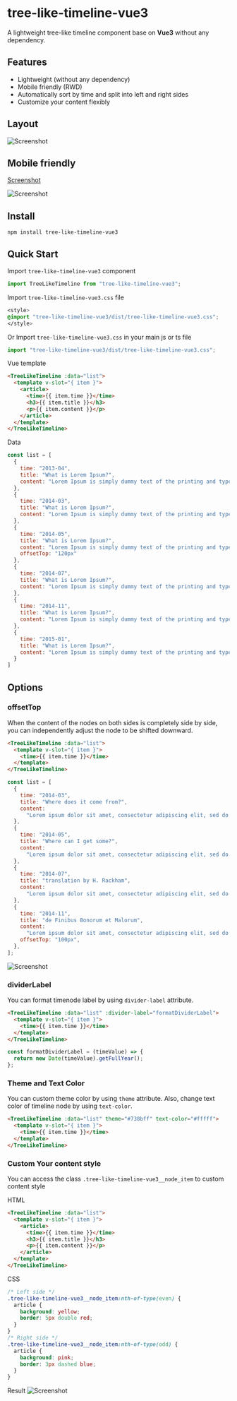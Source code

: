 # tree-like-timeline-vue3

A lightweight tree-like timeline component base on **Vue3** without any dependency.

## Features

- Lightweight (without any dependency)
- Mobile friendly (RWD)
- Automatically sort by time and split into left and right sides
- Customize your content flexibly

## Layout

![Screenshot](https://i.imgur.com/Hgir36b.png)

## Mobile friendly

[Screenshot](https://i.imgur.com/zJHxxs9.gif)

![Screenshot](https://i.imgur.com/397ERgE.gif)

## Install

```shell
npm install tree-like-timeline-vue3
```

## Quick Start

Import `tree-like-timeline-vue3` component

```js
import TreeLikeTimeline from "tree-like-timeline-vue3";
```

Import `tree-like-timeline-vue3.css` file

```css
<style>
@import "tree-like-timeline-vue3/dist/tree-like-timeline-vue3.css";
</style>
```

Or
Import `tree-like-timeline-vue3.css` in your main js or ts file

```js
import "tree-like-timeline-vue3/dist/tree-like-timeline-vue3.css";
```

Vue template

```html
<TreeLikeTimeline :data="list">
  <template v-slot="{ item }">
    <article>
      <time>{{ item.time }}</time>
      <h3>{{ item.title }}</h3>
      <p>{{ item.content }}</p>
    </article>
  </template>
</TreeLikeTimeline>
```

Data

```js
const list = [
  {
    time: "2013-04",
    title: "What is Lorem Ipsum?",
    content: "Lorem Ipsum is simply dummy text of the printing and typesetting industry."
  },
  {
    time: "2014-03",
    title: "What is Lorem Ipsum?",
    content: "Lorem Ipsum is simply dummy text of the printing and typesetting industry."
  },
  {
    time: "2014-05",
    title: "What is Lorem Ipsum?",
    content: "Lorem Ipsum is simply dummy text of the printing and typesetting industry."
    offsetTop: "120px"
  },
  {
    time: "2014-07",
    title: "What is Lorem Ipsum?",
    content: "Lorem Ipsum is simply dummy text of the printing and typesetting industry."
  },
  {
    time: "2014-11",
    title: "What is Lorem Ipsum?",
    content: "Lorem Ipsum is simply dummy text of the printing and typesetting industry."
  },
  {
    time: "2015-01",
    title: "What is Lorem Ipsum?",
    content: "Lorem Ipsum is simply dummy text of the printing and typesetting industry."
  }
]
```

## Options

### offsetTop

When the content of the nodes on both sides is completely side by side, you can independently adjust the node to be shifted downward.

```html
<TreeLikeTimeline :data="list">
  <template v-slot="{ item }">
    <time>{{ item.time }}</time>
  </template>
</TreeLikeTimeline>
```

```js
const list = [
  {
    time: "2014-03",
    title: "Where does it come from?",
    content:
      "Lorem ipsum dolor sit amet, consectetur adipiscing elit, sed do eiusmod tempor incididunt ut labore et dolore magna aliqua. Ut enim ad minim veniam, quis nostrud exercitation ullamco laboris nisi ut aliquip ex ea commodo consequat. Duis aute irure dolor in reprehenderit in voluptate velit esse cillum dolore eu fugiat nulla pariatur. Excepteur sint occaecat cupidatat non proident, sunt in culpa qui officia deserunt mollit anim id est laborum.",
  },
  {
    time: "2014-05",
    title: "Where can I get some?",
    content:
      "Lorem ipsum dolor sit amet, consectetur adipiscing elit, sed do eiusmod tempor incididunt ut labore et dolore magna aliqua. Ut enim ad minim veniam, quis nostrud exercitation ullamco laboris nisi ut aliquip ex ea commodo consequat. Duis aute irure dolor in reprehenderit in voluptate velit esse cillum dolore eu fugiat nulla pariatur. Excepteur sint occaecat cupidatat non proident, sunt in culpa qui officia deserunt mollit anim id est laborum.",
  },
  {
    time: "2014-07",
    title: "translation by H. Rackham",
    content:
      "Lorem ipsum dolor sit amet, consectetur adipiscing elit, sed do eiusmod tempor incididunt ut labore et dolore magna aliqua. Ut enim ad minim veniam, quis nostrud exercitation ullamco laboris nisi ut aliquip ex ea commodo consequat. Duis aute irure dolor in reprehenderit in voluptate velit esse cillum dolore eu fugiat nulla pariatur. Excepteur sint occaecat cupidatat non proident, sunt in culpa qui officia deserunt mollit anim id est laborum.",
  },
  {
    time: "2014-11",
    title: "de Finibus Bonorum et Malorum",
    content:
      "Lorem ipsum dolor sit amet, consectetur adipiscing elit, sed do eiusmod tempor incididunt ut labore et dolore magna aliqua. Ut enim ad minim veniam, quis nostrud exercitation ullamco laboris nisi ut aliquip ex ea commodo consequat. Duis aute irure dolor in reprehenderit in voluptate velit esse cillum dolore eu fugiat nulla pariatur. Excepteur sint occaecat cupidatat non proident, sunt in culpa qui officia deserunt mollit anim id est laborum.",
    offsetTop: "100px",
  },
];
```

![Screenshot](https://i.imgur.com/57lFLu9.png)

### dividerLabel

You can format timenode label by using `divider-label` attribute.

```html
<TreeLikeTimeline :data="list" :divider-label="formatDividerLabel">
  <template v-slot="{ item }">
    <time>{{ item.time }}</time>
  </template>
</TreeLikeTimeline>
```

```js
const formatDividerLabel = (timeValue) => {
  return new Date(timeValue).getFullYear();
};
```

### Theme and Text Color

You can custom theme color by using `theme` attribute.
Also, change text color of timeline node by using `text-color`.

```html
<TreeLikeTimeline :data="list" theme="#738bff" text-color="#fffff">
  <template v-slot="{ item }">
    <time>{{ item.time }}</time>
  </template>
</TreeLikeTimeline>
```

### Custom Your content style

You can access the class `.tree-like-timeline-vue3__node_item` to custom content style

HTML

```html
<TreeLikeTimeline :data="list">
  <template v-slot="{ item }">
    <article>
      <time>{{ item.time }}</time>
      <h3>{{ item.title }}</h3>
      <p>{{ item.content }}</p>
    </article>
  </template>
</TreeLikeTimeline>
```

CSS

```css
/* Left side */
.tree-like-timeline-vue3__node_item:nth-of-type(even) {
  article {
    background: yellow;
    border: 5px double red;
  }
}
/* Right side */
.tree-like-timeline-vue3__node_item:nth-of-type(odd) {
  article {
    background: pink;
    border: 3px dashed blue;
  }
}
```

Result
![Screenshot](https://i.imgur.com/L0RbK53.png)
